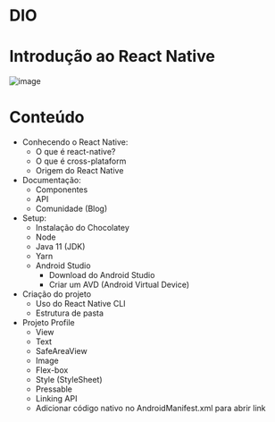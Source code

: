 # DIO
# Introdução ao React Native


![image](https://user-images.githubusercontent.com/78429537/170845432-df25b6f2-ceff-4d31-aaef-c32f7d165f38.png)

# Conteúdo
- Conhecendo o React Native:
  - O que é react-native?
  - O que é cross-plataform
  - Origem do React Native
- Documentação:
  - Componentes
  - API
  - Comunidade (Blog)
- Setup:
  - Instalação do Chocolatey
  - Node
  - Java 11 (JDK)
  - Yarn
  - Android Studio
    - Download do Android Studio
    - Criar um AVD (Android Virtual Device)
- Criação do projeto
  - Uso do React Native CLI
  - Estrutura de pasta
- Projeto Profile
  - View
  - Text
  - SafeAreaView
  - Image
  - Flex-box
  - Style (StyleSheet)
  - Pressable
  - Linking API
  - Adicionar código nativo no AndroidManifest.xml para abrir link
